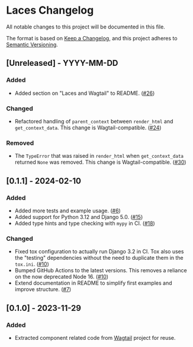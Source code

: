 # Laces Changelog

All notable changes to this project will be documented in this file.

The format is based on [Keep a Changelog](https://keepachangelog.com/en/1.0.0/),
and this project adheres to [Semantic Versioning](https://semver.org/spec/v2.0.0.html).

## [Unreleased] - YYYY-MM-DD

### Added

- Added section on "Laces and Wagtail" to README. ([#26](https://github.com/tbrlpld/laces/pull/26))

### Changed

- Refactored handling of `parent_context` between `render_html` and `get_context_data`. This change is Wagtail-compatible. ([#24](https://github.com/tbrlpld/laces/pull/24))

### Removed

- The `TypeError` that was raised in `render_html` when `get_context_data` returned `None` was removed. This change is Wagtail-compatible. ([#30](https://github.com/tbrlpld/laces/pull/30))

## [0.1.1] - 2024-02-10

### Added

- Added more tests and example usage. ([#6](https://github.com/tbrlpld/laces/pull/6))
- Added support for Python 3.12 and Django 5.0. ([#15](https://github.com/tbrlpld/laces/pull/15))
- Added type hints and type checking with `mypy` in CI. ([#18](https://github.com/tbrlpld/laces/pull/18))

### Changed

- Fixed tox configuration to actually run Django 3.2 in CI. Tox also uses the "testing" dependencies without the need to duplicate them in the `tox.ini`. ([#10](https://github.com/tbrlpld/laces/pull/10))
- Bumped GitHub Actions to the latest versions. This removes a reliance on the now deprecated Node 16. ([#10](https://github.com/tbrlpld/laces/pull/10))
- Extend documentation in README to simplify first examples and improve structure. ([#7](https://github.com/tbrlpld/laces/pull/7))

## [0.1.0] - 2023-11-29

### Added

- Extracted component related code from [Wagtail](https://pypi.org/project/wagtail/) project for reuse.

<!-- TEMPLATE - keep below to copy for new releases -->
<!--

## [Unreleased] - YYYY-MM-DD

### Added

- ...

### Changed

- ...

### Removed

- ...

-->
